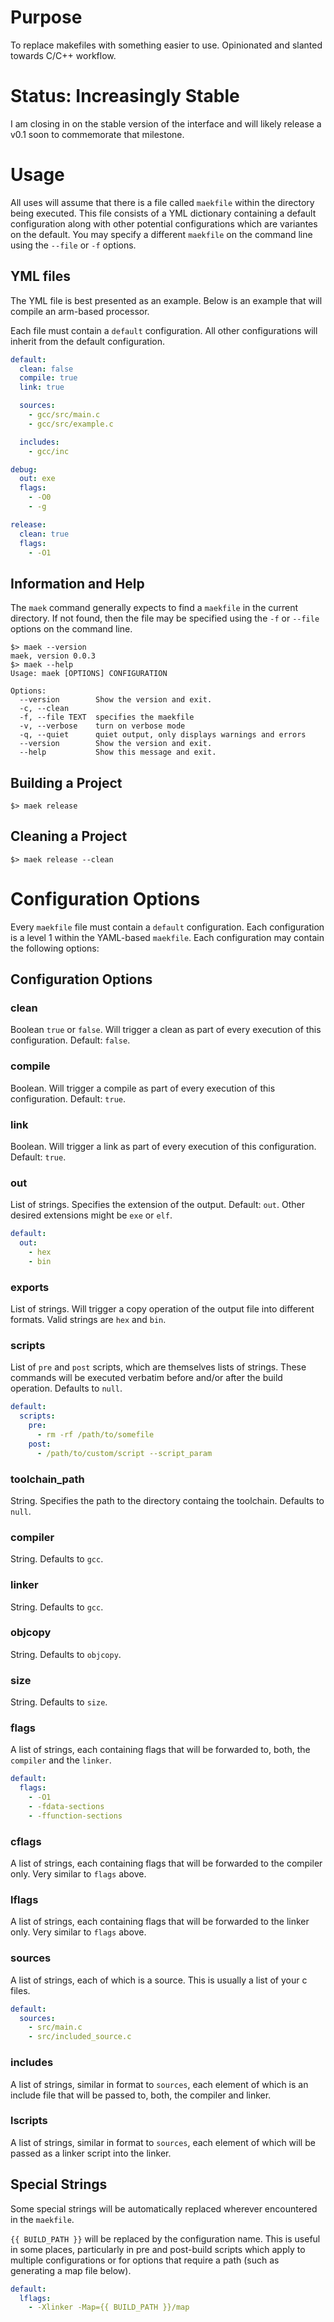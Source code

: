 # Purpose

To replace makefiles with something easier to use.  Opinionated and slanted towards C/C++ workflow.

# Status: Increasingly Stable

I am closing in on the stable version of the interface and will likely release a v0.1 soon to commemorate that milestone.

# Usage

All uses will assume that there is a file called `maekfile` within the directory being executed.  This file consists of a YML dictionary containing a default configuration along with other potential configurations which are variantes on the default.  You may specify a different `maekfile` on the command line using the `--file` or `-f` options.

## YML files

The YML file is best presented as an example.  Below is an example that will compile an arm-based processor.

Each file must contain a `default` configuration.  All other configurations will inherit from the default configuration.

```yml
default:
  clean: false
  compile: true
  link: true

  sources:
    - gcc/src/main.c
    - gcc/src/example.c

  includes:
    - gcc/inc

debug:
  out: exe
  flags:
    - -O0
    - -g

release:
  clean: true
  flags:
    - -O1
```

## Information and Help

The `maek` command generally expects to find a `maekfile` in the current directory.  If not found, then the file may be specified using the `-f` or `--file` options on the command line.

    $> maek --version
    maek, version 0.0.3
    $> maek --help
    Usage: maek [OPTIONS] CONFIGURATION
    
    Options:
      --version        Show the version and exit.
      -c, --clean
      -f, --file TEXT  specifies the maekfile
      -v, --verbose    turn on verbose mode
      -q, --quiet      quiet output, only displays warnings and errors
      --version        Show the version and exit.
      --help           Show this message and exit.

      
## Building a Project

    $> maek release
    
## Cleaning a Project

    $> maek release --clean
    
# Configuration Options

Every `maekfile` file must contain a `default` configuration.  Each configuration is a level 1 within the YAML-based `maekfile`.  Each configuration may contain the following options:

## Configuration Options

### clean

Boolean `true` or `false`.  Will trigger a clean as part of every execution of this configuration.  Default: `false`.

### compile

Boolean.  Will trigger a compile as part of every execution of this configuration.  Default: `true`.

### link

Boolean.  Will trigger a link as part of every execution of this configuration.  Default: `true`.

### out

List of strings.  Specifies the extension of the output.  Default: `out`.  Other desired extensions might be `exe` or `elf`.

```yml
default:
  out:
    - hex
    - bin
```

### exports

List of strings.  Will trigger a copy operation of the output file into different formats.  Valid strings are `hex` and `bin`.

### scripts

List of `pre` and `post` scripts, which are themselves lists of strings.  These commands will be executed verbatim before and/or after the build operation.  Defaults to `null`.

```yml
default:
  scripts:
    pre:
      - rm -rf /path/to/somefile
    post:
      - /path/to/custom/script --script_param
```

### toolchain_path

String.  Specifies the path to the directory containg the toolchain.  Defaults to `null`.

### compiler

String.  Defaults to `gcc`.

### linker

String.  Defaults to `gcc`.

### objcopy

String.  Defaults to `objcopy`.

### size

String.  Defaults to `size`.

### flags

A list of strings, each containing flags that will be forwarded to, both, the `compiler` and the `linker`.

```yml
default:
  flags:
    - -O1
    - -fdata-sections
    - -ffunction-sections
```

### cflags

A list of strings, each containing flags that will be forwarded to the compiler only.  Very similar to `flags` above.

### lflags

A list of strings, each containing flags that will be forwarded to the linker only.  Very similar to `flags` above.

### sources

A list of strings, each of which is a source.  This is usually a list of your c files.

```yml
default:
  sources:
    - src/main.c
    - src/included_source.c
```

### includes

A list of strings, similar in format to `sources`, each element of which is an include file that will be passed to, both, the compiler and linker.

### lscripts

A list of strings, similar in format to `sources`, each element of which will be passed as a linker script into the linker.

## Special Strings

Some special strings will be automatically replaced wherever encountered in the `maekfile`.

`{{ BUILD_PATH }}` will be replaced by the configuration name.  This is useful in some places, particularly in pre and post-build scripts which apply to multiple configurations or for options that require a path (such as generating a map file below).

```yml
default:
  lflags:
    - -Xlinker -Map={{ BUILD_PATH }}/map
```
